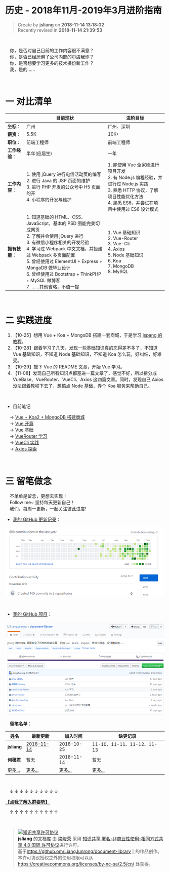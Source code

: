 历史 - 2018年11月-2019年3月进阶指南
===

> Create by **jsliang** on **2018-11-14 13:18:02**  
> Recently revised in **2018-11-14 21:39:53**

<br>

&emsp;你，是否对自己目前的工作内容很不满意？  
&emsp;你，是否已经厌倦了公司内部的尔虞我诈？  
&emsp;你，是否想要学习更多的技术换份新工作？  
&emsp;我，是的……

<br>

# 一 对比清单

| | 目前现状 | 进阶目标 |
| --- | --- | --- |
| **坐标**： | 广州 | 广州、深圳 |
| **薪资**： | 5.5K | 10K+ |
| **职位**： | 前端工程师 | 前端工程师 |
| **工作经验**： | 半年(应届生) | 一年 |
| **工作内容**： | 1. 使用 jQuery 进行电信活动页的编写 <br> 2. 进行 Java 的 JSP 页面的维护 <br> 3. 进行 PHP 开发的公众号中 H5 页面的开 <br> 4. 小程序的开发与维护 | 1. 能使用 Vue 全家桶进行项目开发 <br> 2. 有 Node.js 编程经验，并进行过 Node.js 实践 <br> 3. 熟悉 HTTP 协议，了解项目性能优化方法 <br> 4. 熟悉 ES6，并尝试在项目中使用过 ES6 设计模式 |
| **拥有技能**： | 1. 知道基础的 HTML、CSS、JavaScript，基本的 PSD 图能完美切成网页 <br> 2. 了解并会使用 jQuery 进行 <br> 3. 有微信小程序相关的开发经验 <br> 4. 学习过 Webpack 中文文档，并搭建过 Webpack 多页面配置 <br> 5. 曾经使用过 ElementUI + Express + MongoDB 做毕业设计 <br> 6. 曾经使用过 Bootstrap + ThinkPHP + MySQL 做博客 <br> 7. ……其他省略，不值一提 | 1. Vue 基础知识 <br> 2. Vue-Router <br> 3. Vue-Cli <br> 4. Axios <br> 5. Node 基础知识 <br> 6. Koa <br> 7. MongoDB <br> 8. MySQL  |

<br>

# 二 实践进度

1. 【10-25】想用 Vue + Koa + MongoDB 搭建一套商城，于是学习 [jspang 的教程](http://jspang.com/post/vue-koa.html)。
2. 【10-28】跟着学习了几天，发现一些基础知识真的忘得差不多了，不知道 Vue 基础知识，不知道 Node 基础知识，不知道 Koa 怎么玩，好纠结，好难受。
3. 【10-29】敲下 Vue 的 README 文章，开始 Vue 学习。
4. 【11-08】发现自己所有知识点都塞进一篇文章了，感觉不好，所以拆分成 VueBase、VueRouter、VueCli、Axios 这四篇文章。同时，发现自己 Axios 没法跟着教程下去了，想搞点 Node 基础，弄个 Koa 服务来帮助自己。

<br>

* 目前笔记

&emsp;-> [Vue + Koa2 + MongoDB 搭建商城](https://github.com/LiangJunrong/document-library/blob/master/other-library/Website/ShoppingMall/ShoppingMall.md)   
&emsp;-> [Vue 开篇](https://github.com/LiangJunrong/document-library/blob/master/JavaScript-library/Vue/README.md)   
&emsp;-> [Vue 基础](https://github.com/LiangJunrong/document-library/blob/master/JavaScript-library/Vue/VueBase.md)   
&emsp;-> [VueRouter 学习](https://github.com/LiangJunrong/document-library/blob/master/JavaScript-library/Vue/VueRouter.md)   
&emsp;-> [VueCli 实践](https://github.com/LiangJunrong/document-library/blob/master/JavaScript-library/Vue/VueCli.md)   
&emsp;-> [Axios 探索](https://github.com/LiangJunrong/document-library/blob/master/JavaScript-library/Vue/Axios.md)

<br>

# 三 留笔做念

&emsp;不单单是留念，更想去实现！  
&emsp;Follow me~ 坚持每天更新自己！  
&emsp;我们，每周一更新，一起关注彼此进度!  

* [我的 GitHub 更新记录](https://github.com/LiangJunrong)：

![图](../../../public-repertory/img/other-Monologue-November2018-1.png)

<br>

* [我的 GitHub 项目](https://github.com/LiangJunrong/document-library)：

![图](../../../public-repertory/img/other-Monologue-November2018-2.png)

&emsp;**留笔名单**：

| 姓名 | 最新更新 | 加入时间 | 缺更记录 |
| --- | --- | --- | --- |
| **jsliang** | [2018-11-14](https://github.com/LiangJunrong/document-library) | 2018-10-25 | 11-10、11-11、11-12、11-13 |
| **何穗君** | 暂无 | 2018-11-14 | 暂无 |
| [更多...](https://github.com/LiangJunrong/Cheer-for-yourself) | [更多...](https://github.com/LiangJunrong/Cheer-for-yourself) | [更多...](https://github.com/LiangJunrong/Cheer-for-yourself) | [更多...](https://github.com/LiangJunrong/Cheer-for-yourself) |

<br>

&emsp;↓ ↓ ↓ ↓ ↓ ↓ ↓ ↓ ↓ ↓

**[【点我了解入群姿势】](https://github.com/LiangJunrong/Cheer-for-yourself)**

&emsp;↑ ↑ ↑ ↑ ↑ ↑ ↑ ↑ ↑ ↑

<br>

> <a rel="license" href="http://creativecommons.org/licenses/by-nc-sa/4.0/"><img alt="知识共享许可协议" style="border-width:0" src="https://i.creativecommons.org/l/by-nc-sa/4.0/88x31.png" /></a><br /><a xmlns:dct="http://purl.org/dc/terms/" property="dct:title">**jsliang** 的文档库</a> 由 <a xmlns:cc="http://creativecommons.org/ns#" href="https://github.com/LiangJunrong/document-library" property="cc:attributionName" rel="cc:attributionURL">梁峻荣</a> 采用 <a rel="license" href="http://creativecommons.org/licenses/by-nc-sa/4.0/">知识共享 署名-非商业性使用-相同方式共享 4.0 国际 许可协议</a>进行许可。<br />基于<a xmlns:dct="http://purl.org/dc/terms/" href="https://github.com/LiangJunrong/document-library" rel="dct:source">https://github.om/LiangJunrong/document-library</a>上的作品创作。<br />本许可协议授权之外的使用权限可以从 <a xmlns:cc="http://creativecommons.org/ns#" href="https://creativecommons.org/licenses/by-nc-sa/2.5/cn/" rel="cc:morePermissions">https://creativecommons.org/licenses/by-nc-sa/2.5/cn/</a> 处获得。